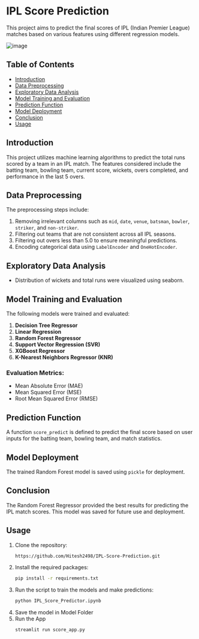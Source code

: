# IPL Score Prediction

This project aims to predict the final scores of IPL (Indian Premier League) matches based on various features using different regression models. 

![image](https://github.com/Hitesh2498/IPL-Score-Prediction/assets/96277290/8f56e48b-4e9e-4e81-bace-984a9e8a7520)


## Table of Contents
- [Introduction](#introduction)
- [Data Preprocessing](#data-preprocessing)
- [Exploratory Data Analysis](#exploratory-data-analysis)
- [Model Training and Evaluation](#model-training-and-evaluation)
- [Prediction Function](#prediction-function)
- [Model Deployment](#model-deployment)
- [Conclusion](#conclusion)
- [Usage](#usage)

## Introduction
This project utilizes machine learning algorithms to predict the total runs scored by a team in an IPL match. The features considered include the batting team, bowling team, current score, wickets, overs completed, and performance in the last 5 overs.

## Data Preprocessing
The preprocessing steps include:
1. Removing irrelevant columns such as `mid`, `date`, `venue`, `batsman`, `bowler`, `striker`, and `non-striker`.
2. Filtering out teams that are not consistent across all IPL seasons.
3. Filtering out overs less than 5.0 to ensure meaningful predictions.
4. Encoding categorical data using `LabelEncoder` and `OneHotEncoder`.

## Exploratory Data Analysis
- Distribution of wickets and total runs were visualized using seaborn.

## Model Training and Evaluation
The following models were trained and evaluated:
1. **Decision Tree Regressor**
2. **Linear Regression**
3. **Random Forest Regressor**
4. **Support Vector Regression (SVR)**
5. **XGBoost Regressor**
6. **K-Nearest Neighbors Regressor (KNR)**

### Evaluation Metrics:
- Mean Absolute Error (MAE)
- Mean Squared Error (MSE)
- Root Mean Squared Error (RMSE)

## Prediction Function
A function `score_predict` is defined to predict the final score based on user inputs for the batting team, bowling team, and match statistics.

## Model Deployment
The trained Random Forest model is saved using `pickle` for deployment.

## Conclusion
The Random Forest Regressor provided the best results for predicting the IPL match scores. This model was saved for future use and deployment.

## Usage
1. Clone the repository:
    ```sh
    https://github.com/Hitesh2498/IPL-Score-Prediction.git
    ```
2. Install the required packages:
    ```sh
    pip install -r requirements.txt
    ```
3. Run the script to train the models and make predictions:
    ```sh
    python IPL_Score_Predictor.ipynb
    ```
4. Save the model in Model Folder
5. Run the App
   ```python
   streamlit run score_app.py
   ```
